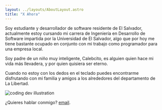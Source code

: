 ```yaml
---
layout: ../layouts/AboutLayout.astro
title: "X Ahora"
---
```


Soy estudiante y desarrollador de software residente de El Salvador,
actualmente estoy cursando mi carrera de Ingeniería en Desarrollo de Software impartida por la Universidad de El Salvador,
algo que por hoy me tiene bastante ocupado en conjunto con mi trabajo como programador para una empresa local.

Soy padre de un niño muy inteligente, Calebcito, es alguien quien hace mi vida más llevadera, y por quien quisiera ser eterno.

Cuando no estoy con los dedos en el teclado puedes encontrarme disfrutando con mi familia y amigos a los alrededores
del departamento de La Libertad.

<div>
  <img src="/assets/dev.jpeg" class="sm:w-1/2 mx-auto" alt="coding dev illustration">
</div>

¿Quieres hablar conmigo? [email](mailto:mrmbeltran@proton.me).
